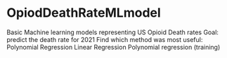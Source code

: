 # OpiodDeathRateMLmodel
Basic Machine learning models representing US Opioid Death rates 
  Goal:
    predict the death rate for 2021
    Find which method was most useful:
      Polynomial Regression
      Linear Regression
      Polynomial regression (training)
